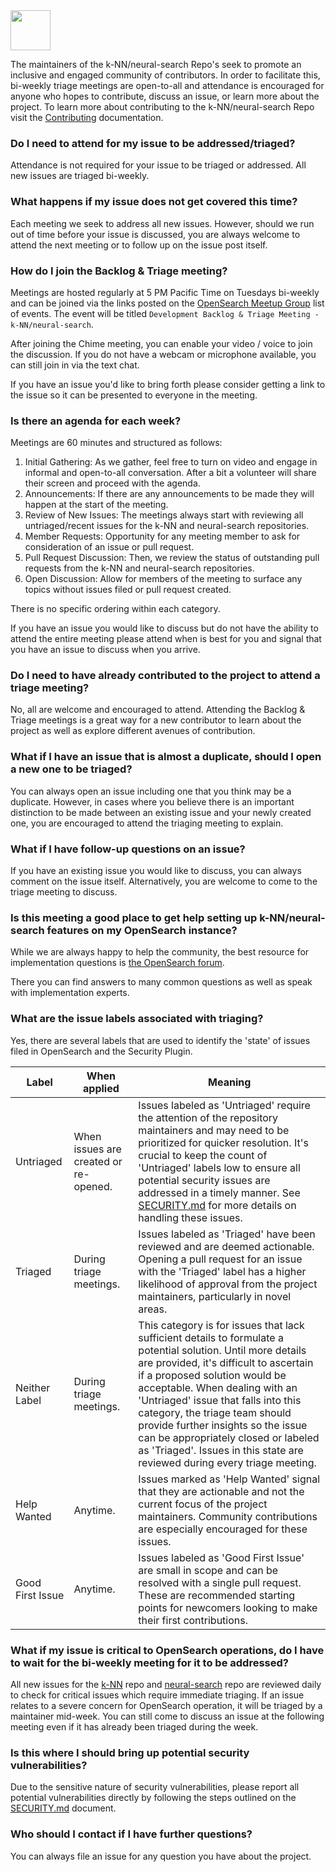 <img src="https://opensearch.org/assets/img/opensearch-logo-themed.svg" height="64px">

The maintainers of the k-NN/neural-search Repo's seek to promote an inclusive and engaged community of contributors. In 
order to facilitate this, bi-weekly triage meetings are open-to-all and attendance is encouraged for anyone who hopes to 
contribute, discuss an issue, or learn more about the project. To learn more about contributing to the 
k-NN/neural-search Repo visit the [Contributing](./CONTRIBUTING.md) documentation.

### Do I need to attend for my issue to be addressed/triaged?

Attendance is not required for your issue to be triaged or addressed. All new issues are triaged bi-weekly.

### What happens if my issue does not get covered this time?

Each meeting we seek to  address all new issues. However, should we run out of time before your issue is discussed, you 
are always welcome to attend the next meeting or to follow up on the issue post itself.

### How do I join the Backlog & Triage meeting?

Meetings are hosted regularly at 5 PM Pacific Time on Tuesdays bi-weekly and can be joined via the links posted on the 
[OpenSearch Meetup Group](https://www.meetup.com/opensearch/events/) list of events. The event will be titled 
`Development Backlog & Triage Meeting - k-NN/neural-search`.

After joining the Chime meeting, you can enable your video / voice to join the discussion.  If you do not have a webcam 
or microphone available, you can still join in via the text chat.

If you have an issue you'd like to bring forth please consider getting a link to the issue so it can be presented to 
everyone in the meeting.

### Is there an agenda for each week?

Meetings are 60 minutes and structured as follows:

1. Initial Gathering: As we gather, feel free to turn on video and engage in informal and open-to-all conversation.  After a bit a volunteer will share their screen and proceed with the agenda.
2. Announcements: If there are any announcements to be made they will happen at the start of the meeting.
3. Review of New Issues: The meetings always start with reviewing all untriaged/recent issues for the k-NN and neural-search repositories.
4. Member Requests: Opportunity for any meeting member to ask for consideration of an issue or pull request.
5. Pull Request Discussion: Then, we review the status of outstanding pull requests from the k-NN and neural-search repositories.
6. Open Discussion: Allow for members of the meeting to surface any topics without issues filed or pull request created.


There is no specific ordering within each category.

If you have an issue you would like to discuss but do not have the ability to attend the entire meeting please attend when is best for you and signal that you have an issue to discuss when you arrive.

### Do I need to have already contributed to the project to attend a triage meeting?

No, all are welcome and encouraged to attend. Attending the Backlog & Triage meetings is a great way for a new contributor to learn about the project as well as explore different avenues of contribution.

### What if I have an issue that is almost a duplicate, should I open a new one to be triaged?

You can always open an issue including one that you think may be a duplicate. However, in cases where you believe there 
is an important distinction to be made between an existing issue and your newly created one, you are encouraged to 
attend the triaging meeting to explain.

### What if I have follow-up questions on an issue?

If you have an existing issue you would like to discuss, you can always comment on the issue itself. Alternatively, you 
are welcome to come to the triage meeting to discuss.

### Is this meeting a good place to get help setting up k-NN/neural-search features on my OpenSearch instance?

While we are always happy to help the community, the best resource for implementation questions is [the OpenSearch forum](https://forum.opensearch.org/c/plugins/k-nn/48).

There you can find answers to many common questions as well as speak with implementation experts.

### What are the issue labels associated with triaging?

Yes, there are several labels that are used to identify the 'state' of issues filed in OpenSearch and the Security Plugin.

| Label | When applied | Meaning |
| ----- | ------------ | ------- |
| Untriaged | When issues are created or re-opened. | Issues labeled as 'Untriaged' require the attention of the repository maintainers and may need to be prioritized for quicker resolution. It's crucial to keep the count of 'Untriaged' labels low to ensure all potential security issues are addressed in a timely manner. See [SECURITY.md](https://github.com/opensearch-project/security/blob/main/SECURITY.md) for more details on handling these issues. |
| Triaged | During triage meetings. | Issues labeled as 'Triaged' have been reviewed and are deemed actionable. Opening a pull request for an issue with the 'Triaged' label has a higher likelihood of approval from the project maintainers, particularly in novel areas. |
| Neither Label | During triage meetings. | This category is for issues that lack sufficient details to formulate a potential solution. Until more details are provided, it's difficult to ascertain if a proposed solution would be acceptable. When dealing with an 'Untriaged' issue that falls into this category, the triage team should provide further insights so the issue can be appropriately closed or labeled as 'Triaged'. Issues in this state are reviewed during every triage meeting. |
| Help Wanted | Anytime. | Issues marked as 'Help Wanted' signal that they are actionable and not the current focus of the project maintainers. Community contributions are especially encouraged for these issues. |
| Good First Issue | Anytime. | Issues labeled as 'Good First Issue' are small in scope and can be resolved with a single pull request. These are recommended starting points for newcomers looking to make their first contributions. |


### What if my issue is critical to OpenSearch operations, do I have to wait for the bi-weekly meeting for it to be addressed?

All new issues for the [k-NN](https://github.com/opensearch-project/k-NN/issues?q=is%3Aissue+is%3Aopen+label%3Auntriaged) repo and [neural-search](https://github.com/opensearch-project/neural-search/issues?q=is%3Aissue+is%3Aopen+-label%3Atriaged) repo are reviewed daily to check for critical issues which require immediate triaging. If an issue relates to a severe concern for OpenSearch operation, it will be triaged by a maintainer mid-week. You can still come to discuss an issue at the following meeting even if it has already been triaged during the week.

### Is this where I should bring up potential security vulnerabilities?

Due to the sensitive nature of security vulnerabilities, please report all potential vulnerabilities directly by following the steps outlined on the [SECURITY.md](https://github.com/opensearch-project/neural-search/blob/main/SECURITY.md) document.

### Who should I contact if I have further questions?

You can always file an issue for any question you have about the project.
